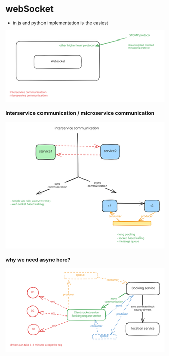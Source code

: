 # webSocket

* in js and python implementation is the easiest

<img src=".gitbook/assets/file.excalidraw (3).svg" alt="" class="gitbook-drawing">

### Interservice communication&#xD; / microservice communication

<img src=".gitbook/assets/file.excalidraw (1) (1) (1).svg" alt="" class="gitbook-drawing">

### why we need async here?

<img src=".gitbook/assets/file.excalidraw (2) (1) (1).svg" alt="" class="gitbook-drawing">
